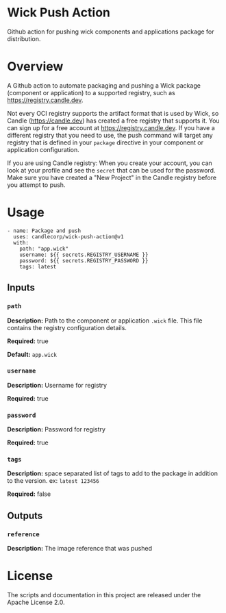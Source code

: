 # Wick  Push Action
Github action for pushing wick components and applications package for distribution.

# Overview

A Github action to automate packaging and pushing a Wick package (component or application) to a supported registry, such as https://registry.candle.dev.

Not every OCI registry supports the artifact format that is used by Wick, so Candle (https://candle.dev) has created a free registry that supports it. You can sign up for a free account at https://registry.candle.dev.  If you have a different registry that you need to use, the push command will target any registry that is defined in your `package` directive in your component or application configuration.

If you are using Candle registry: When you create your account, you can look at your profile and see the `secret` that can be used for the password.  Make sure you have created a "New Project" in the Candle registry before you attempt to push.


# Usage
```
- name: Package and push
  uses: candlecorp/wick-push-action@v1
  with:
    path: "app.wick"
    username: ${{ secrets.REGISTRY_USERNAME }}
    password: ${{ secrets.REGISTRY_PASSWORD }}
    tags: latest
```

## Inputs

### `path`

**Description:** Path to the component or application `.wick` file. This file contains the registry configuration details.

**Required:** true

**Default:** `app.wick`

### `username`

**Description:** Username for registry

**Required:** true

### `password`

**Description:** Password for registry

**Required:** true

### `tags`

**Description:** space separated list of tags to add to the package in addition to the version. ex: `latest 123456`

**Required:** false

## Outputs

### `reference`
**Description:** The image reference that was pushed

# License

The scripts and documentation in this project are released under the Apache License 2.0.
